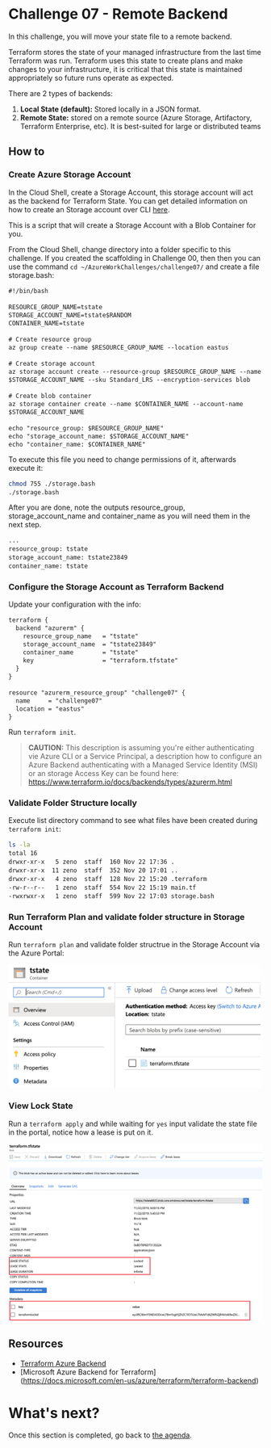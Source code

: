 # Challenge 07 - Remote Backend

In this challenge, you will move your state file to a remote backend.

Terraform stores the state of your managed infrastructure from the last time Terraform was run. Terraform uses this state to create plans and make changes to your infrastructure, it is critical that this state is maintained appropriately so future runs operate as expected.

There are 2 types of backends: 
1. **Local State (default):** Stored locally in a JSON format.
2. **Remote State:** stored on a remote source (Azure Storage, Artifactory, Terraform Enterprise, etc). It is best-suited for large or distributed teams

## How to

### Create Azure Storage Account

In the Cloud Shell, create a Storage Account, this storage account will act as the backend for Terraform State. You can get detailed information on how to create an Storage account over CLI [here](https://docs.microsoft.com/en-us/azure/terraform/terraform-backend).

This is a script that will create a Storage Account with a Blob Container for you.

From the Cloud Shell, change directory into a folder specific to this challenge. If you created the scaffolding in Challenge 00, then then you can use the command `cd ~/AzureWorkChallenges/challenge07/` and create a file storage.bash:

```az
#!/bin/bash

RESOURCE_GROUP_NAME=tstate
STORAGE_ACCOUNT_NAME=tstate$RANDOM
CONTAINER_NAME=tstate

# Create resource group
az group create --name $RESOURCE_GROUP_NAME --location eastus

# Create storage account
az storage account create --resource-group $RESOURCE_GROUP_NAME --name $STORAGE_ACCOUNT_NAME --sku Standard_LRS --encryption-services blob

# Create blob container
az storage container create --name $CONTAINER_NAME --account-name $STORAGE_ACCOUNT_NAME 

echo "resource_group: $RESOURCE_GROUP_NAME"
echo "storage_account_name: $STORAGE_ACCOUNT_NAME"
echo "container_name: $CONTAINER_NAME"
```

To execute this file you need to change permissions of it, afterwards execute it:
```sh
chmod 755 ./storage.bash
./storage.bash
```

After you are done, note the outputs resource_group, storage_account_name and container_name as you will need them in the next step.

```sh
...
resource_group: tstate
storage_account_name: tstate23849
container_name: tstate
```

### Configure the Storage Account as Terraform Backend

Update your configuration with the info:

```hcl
terraform {
  backend "azurerm" {
    resource_group_name   = "tstate"
    storage_account_name  = "tstate23849"
    container_name        = "tstate"
    key                   = "terraform.tfstate"
  }
}

resource "azurerm_resource_group" "challenge07" {
  name     = "challenge07"
  location = "eastus"
}
```

Run `terraform init`.

> **CAUTION:** This description is assuming you're either authenticating vie Azure CLI or a Service Principal, a description how to configure an Azure Backend authenticating with a Managed Service Identity (MSI) or an storage Access Key can be found here: https://www.terraform.io/docs/backends/types/azurerm.html

### Validate Folder Structure locally

Execute list directory command to see what files have been created during `terraform init`:
```sh
ls -la
total 16
drwxr-xr-x   5 zeno  staff  160 Nov 22 17:36 .
drwxr-xr-x  11 zeno  staff  352 Nov 20 17:01 ..
drwxr-xr-x   4 zeno  staff  128 Nov 22 15:20 .terraform
-rw-r--r--   1 zeno  staff  554 Nov 22 15:19 main.tf
-rwxrwxr-x   1 zeno  staff  599 Nov 22 17:03 storage.bash
```
### Run Terraform Plan and validate folder structure in Storage Account

Run `terraform plan` and validate folder structrue in the Storage Account via the Azure Portal:

<img src="../../img/StorageAccountContainer.png" width="500"/>



### View Lock State

Run a `terraform apply` and while waiting for `yes` input validate the state file in the portal, notice how a lease is put on it.

<img src="../../img/LockStatus.png" width="1000"/>

## Resources
- [Terraform Azure Backend](https://www.terraform.io/docs/backends/types/azurerm.html)
- [Microsoft Azure Backend for Terraform] (https://docs.microsoft.com/en-us/azure/terraform/terraform-backend)

What's next?
==============

Once this section is completed, go back to [the agenda](../../README.md).
